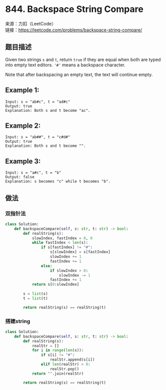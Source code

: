 # 844. Backspace String Compare
来源：力扣（LeetCode）<br>
链接：https://leetcode.com/problems/backspace-string-compare/

## 题目描述
Given two strings `s` and `t`, return `true` if they are equal when both are typed into empty text editors. `'#'` means a backspace character.

Note that after backspacing an empty text, the text will continue empty.

## Example 1:

    Input: s = "ab#c", t = "ad#c"
    Output: true
    Explanation: Both s and t become "ac".

## Example 2:

    Input: s = "ab##", t = "c#d#"
    Output: true
    Explanation: Both s and t become "".

## Example 3:

    Input: s = "a#c", t = "b"
    Output: false
    Explanation: s becomes "c" while t becomes "b".

## 做法
### 双指针法
```python
class Solution:
    def backspaceCompare(self, s: str, t: str) -> bool:
        def realString(s):
            slowIndex, fastIndex = 0, 0
            while fastIndex < len(s):
                if s[fastIndex] != "#":
                    s[slowIndex] = s[fastIndex]
                    slowIndex += 1
                    fastIndex += 1
                else:
                    if slowIndex > 0:
                        slowIndex -= 1
                    fastIndex += 1
            return s[0:slowIndex]
        
        s = list(s)
        t = list(t)

        return realString(s) == realString(t)
```
### 搭建string
```python
class Solution:
    def backspaceCompare(self, s: str, t: str) -> bool:
        def realString(s):
            realStr = []
            for i in range(len(s)):
                if s[i] != "#":
                    realStr.append(s[i])
                elif len(realStr) > 0:
                    realStr.pop()
            return "".join(realStr)

        return realString(s) == realString(t)
```
